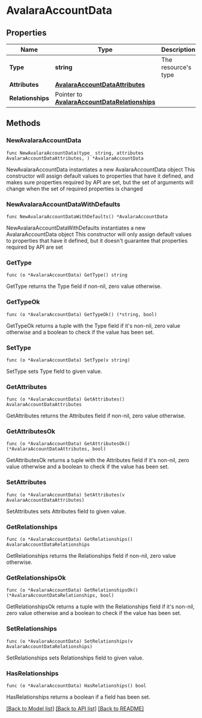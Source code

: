 # AvalaraAccountData

## Properties

Name | Type | Description | Notes
------------ | ------------- | ------------- | -------------
**Type** | **string** | The resource&#39;s type | [default to "avalara_accounts"]
**Attributes** | [**AvalaraAccountDataAttributes**](AvalaraAccountDataAttributes.md) |  | 
**Relationships** | Pointer to [**AvalaraAccountDataRelationships**](AvalaraAccountDataRelationships.md) |  | [optional] 

## Methods

### NewAvalaraAccountData

`func NewAvalaraAccountData(type_ string, attributes AvalaraAccountDataAttributes, ) *AvalaraAccountData`

NewAvalaraAccountData instantiates a new AvalaraAccountData object
This constructor will assign default values to properties that have it defined,
and makes sure properties required by API are set, but the set of arguments
will change when the set of required properties is changed

### NewAvalaraAccountDataWithDefaults

`func NewAvalaraAccountDataWithDefaults() *AvalaraAccountData`

NewAvalaraAccountDataWithDefaults instantiates a new AvalaraAccountData object
This constructor will only assign default values to properties that have it defined,
but it doesn't guarantee that properties required by API are set

### GetType

`func (o *AvalaraAccountData) GetType() string`

GetType returns the Type field if non-nil, zero value otherwise.

### GetTypeOk

`func (o *AvalaraAccountData) GetTypeOk() (*string, bool)`

GetTypeOk returns a tuple with the Type field if it's non-nil, zero value otherwise
and a boolean to check if the value has been set.

### SetType

`func (o *AvalaraAccountData) SetType(v string)`

SetType sets Type field to given value.


### GetAttributes

`func (o *AvalaraAccountData) GetAttributes() AvalaraAccountDataAttributes`

GetAttributes returns the Attributes field if non-nil, zero value otherwise.

### GetAttributesOk

`func (o *AvalaraAccountData) GetAttributesOk() (*AvalaraAccountDataAttributes, bool)`

GetAttributesOk returns a tuple with the Attributes field if it's non-nil, zero value otherwise
and a boolean to check if the value has been set.

### SetAttributes

`func (o *AvalaraAccountData) SetAttributes(v AvalaraAccountDataAttributes)`

SetAttributes sets Attributes field to given value.


### GetRelationships

`func (o *AvalaraAccountData) GetRelationships() AvalaraAccountDataRelationships`

GetRelationships returns the Relationships field if non-nil, zero value otherwise.

### GetRelationshipsOk

`func (o *AvalaraAccountData) GetRelationshipsOk() (*AvalaraAccountDataRelationships, bool)`

GetRelationshipsOk returns a tuple with the Relationships field if it's non-nil, zero value otherwise
and a boolean to check if the value has been set.

### SetRelationships

`func (o *AvalaraAccountData) SetRelationships(v AvalaraAccountDataRelationships)`

SetRelationships sets Relationships field to given value.

### HasRelationships

`func (o *AvalaraAccountData) HasRelationships() bool`

HasRelationships returns a boolean if a field has been set.


[[Back to Model list]](../README.md#documentation-for-models) [[Back to API list]](../README.md#documentation-for-api-endpoints) [[Back to README]](../README.md)


